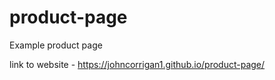 # product-page
Example product page

link to website - https://johncorrigan1.github.io/product-page/
